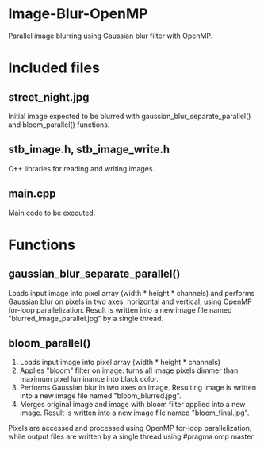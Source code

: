 # Image-Blur-OpenMP
Parallel image blurring using Gaussian blur filter with OpenMP.

# Included files

## street_night.jpg
Initial image expected to be blurred with gaussian_blur_separate_parallel() and bloom_parallel() functions.

## stb_image.h, stb_image_write.h
C++ libraries for reading and writing images.

## main.cpp
Main code to be executed.

# Functions

## gaussian_blur_separate_parallel()
Loads input image into pixel array (width * height * channels) and performs Gaussian blur on pixels in two axes, horizontal and vertical, using OpenMP for-loop parallelization. Result is written into a new image file named "blurred_image_parallel.jpg" by a single thread.

## bloom_parallel()
1. Loads input image into pixel array (width * height * channels)
2. Applies "bloom" filter on image: turns all image pixels dimmer than maximum pixel luminance into black color.
3. Performs Gaussian blur in two axes on image. Resulting image is written into a new image file named "bloom_blurred.jpg".
4. Merges original image and image with bloom filter applied into a new image. Result is written into a new image file named "bloom_final.jpg".

Pixels are accessed and processed using OpenMP for-loop parallelization, while output files are written by a single thread using #pragma omp master.
